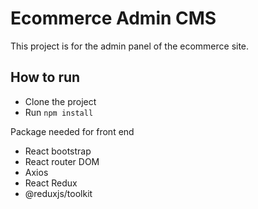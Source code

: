 # Ecommerce Admin CMS

This project is for the admin panel of the ecommerce site.

## How to run

- Clone the project
- Run `npm install`

Package needed for front end

- React bootstrap
- React router DOM
- Axios
- React Redux
- @reduxjs/toolkit
